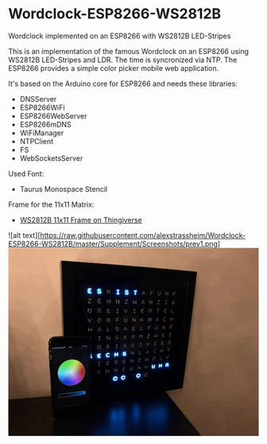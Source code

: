 # Wordclock-ESP8266-WS2812B

Wordclock implemented on an ESP8266 with WS2812B LED-Stripes

This is an implementation of the famous Wordclock on an ESP8266 using WS2812B LED-Stripes and LDR. The time is syncronized via NTP.
The ESP8266 provides a simple color picker mobile web application. 

It's based on the Arduino core for ESP8266 and needs these libraries:

- DNSServer
- ESP8266WiFi
- ESP8266WebServer
- ESP8266mDNS
- WiFiManager
- NTPClient
- FS
- WebSocketsServer

Used Font:
- Taurus Monospace Stencil

Frame for the 11x11 Matrix:
- [WS2812B 11x11 Frame on Thingiverse](#)

![alt text][https://raw.githubusercontent.com/alexstrassheim/Wordclock-ESP8266-WS2812B/master/Supplement/Screenshots/prev1.png]
![Alt text](Supplement/Screenshots/prev1.png?raw=true "Title")